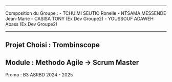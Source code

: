 -------------------------------------------------------------------------------
Composition du Groupe : 
			- TCHUIMI SEUTIO Ronelle
			- NTSAMA MESSENDE Jean-Marie
			- CASISA TONY (Ex Dev Groupe2)
			- YOUSSOUF ADAWEH Abass (Ex Dev Groupe2)
			
-------------------------------------------------------------------------------
Projet Choisi : 
		Trombinscope
-------------------------------------------------------------------------------
Module : 
	Methodo Agile -> Scrum Master 
-------------------------------------------------------------------------------
Promo : 	B3 ASRBD 2024 - 2025
			
